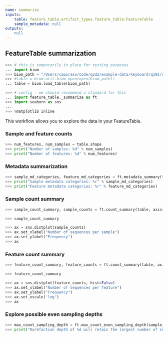 ```yaml
---
name: summarize
inputs:
    table: feature_table.artifact_types.feature_table:FeatureTable
    sample_metadata: null
outputs:
    null
---
```

## FeatureTable summarization

```python
>>> # this is temporarily in place for testing purposes
... import biom
>>> biom_path = "/Users/caporaso/code/q2d2/example-data/keyboard/q191/otu-table.tsv"
>>> #table = biom.util.biom_open(open(biom_path))
... table = biom.load_table(biom_path)
```

```python
>>> # config - we should recommend a standard for this
... import feature_table._summarize as ft
>>> import seaborn as sns
...
>>> %matplotlib inline
```

This workflow allows you to explore the data in your FeatureTable.

### Sample and feature counts

```python
>>> num_features, num_samples = table.shape
>>> print("Number of samples: %d" % num_samples)
>>> print("Number of features: %d" % num_features)
```

### Metadata summarization

```python
>>> sample_md_categories, feature_md_categories = ft.metadata_summary(table)
>>> print("Sample metadata categories: %r" % sample_md_categories)
>>> print("Feature metadata categories: %r" % feature_md_categories)
```

### Sample count summary

```python
>>> sample_count_summary, sample_counts = ft.count_summary(table, axis='sample')
```

```python
>>> sample_count_summary
```

```python
>>> ax = sns.distplot(sample_counts)
>>> ax.set_xlabel("Number of sequences per sample")
>>> ax.set_ylabel("Frequency")
>>> ax
```

### Feature count summary

```python
>>> feature_count_summary, feature_counts = ft.count_summary(table, axis='observation')
```

```python
>>> feature_count_summary
```

```python
>>> ax = sns.distplot(feature_counts, hist=False)
>>> ax.set_xlabel("Number of sequences per feature")
>>> ax.set_ylabel("Frequency")
>>> ax.set_xscale('log')
>>> ax
```

### Explore possible even sampling depths

```python
>>> max_count_sampling_depth = ft.max_count_even_sampling_depth(sample_counts)
>>> print("Rarefaction depth of %d will retain the largest number of sequences." % max_count_sampling_depth)
```
